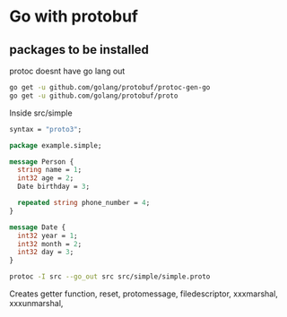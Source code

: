 # Go with protobuf

## packages to be installed

protoc doesnt have go lang out

```bash
go get -u github.com/golang/protobuf/protoc-gen-go
go get -u github.com/golang/protobuf/proto
```

Inside src/simple

```proto
syntax = "proto3";

package example.simple;

message Person {
  string name = 1;
  int32 age = 2;
  Date birthday = 3;

  repeated string phone_number = 4;
}

message Date {
  int32 year = 1;
  int32 month = 2;
  int32 day = 3;
}

```

```bash
protoc -I src --go_out src src/simple/simple.proto
```

Creates getter function, reset, protomessage, filedescriptor, xxxmarshal, xxxunmarshal, 

